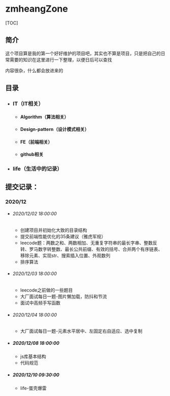 # zmheangZone

[TOC]

## 简介

这个项目算是我的第一个好好维护的项目吧，其实也不算是项目，只是把自己的日常需要的知识在这里进行一下整理，以便日后可以查找



内容很杂，什么都会放进来的



## 目录

- ### IT（IT相关）

  - #### Algorithm（算法相关）

  - #### Design-pattern（设计模式相关）

  - #### FE（前端相关）

  - #### github相关

- ### life（生活中的记录）









## 提交记录：

### 2020/12

- ###### 2020/12/02	18:00:00	
  
  - 创建项目并初始化大致的目录结构   
  - 提交前端性能优化的35条建议（雅虎军规）  
  - leecode题：两数之和、两数相加、无重复字符串的最长字串、整数反转、罗马数字转整数、最长公共前缀、有效的括号、合并两个有序链表、移除元素、实现str、搜索插入位置、外观数列    
  - 排序算法
  
- ###### 2020/12/03    18:00:00
  
  - leecode之前做的一些题目
  - 大厂面试每日一题-图片懒加载，防抖和节流
  - 面试中高频手写函数

- ###### 2020/12/04   18:00:00

  - 大厂面试每日一题-元素水平居中、左固定右自适应、选中复制
  
- ##### 2020/12/08   18:00:00

  - js库基本结构
  - 代码规范
  
- ##### 2020/12/10   09:30:00
  - life-蛋壳爆雷